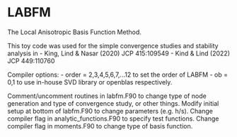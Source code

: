 # LABFM
The Local Anisotropic Basis Function Method.

This toy code was used for the simple convergence studies and stability analysis in
	- King, Lind & Nasar (2020) JCP 415:109549
	- Kind & Lind (2022) JCP 449:110760

Compiler options:
	- order = 2,3,4,5,6,7,...12 to set the order of LABFM
	- ob = 0,1 to use in-house SVD library or openblas respectively.
	
Comment/uncomment routines in labfm.F90 to change type of node generation and type of convergence study, or other things. Modify initial setup at bottom of labfm.F90 to change parameters (e.g. h/s). Change compiler flag in analytic_functions.F90 to specify test functions. Change compiler flag in moments.F90 to change type of basis function.


